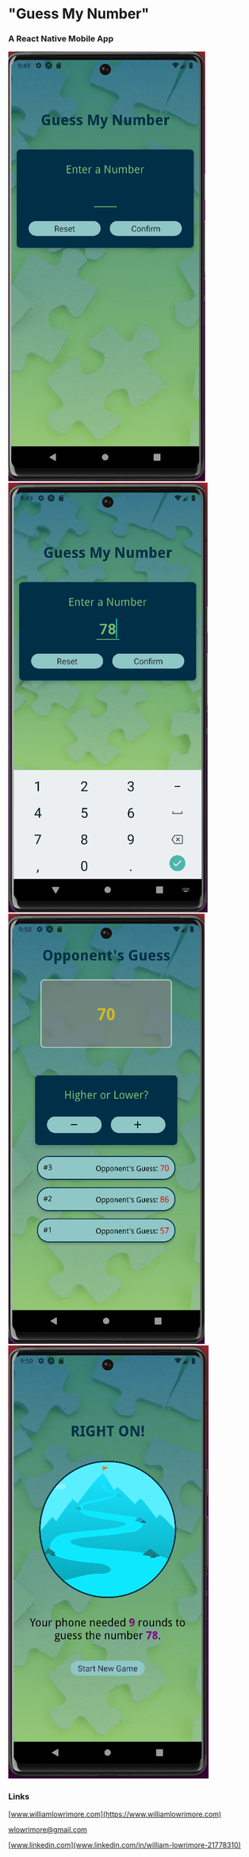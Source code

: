 # "Guess My Number"
### A React Native Mobile App



<img src='assets/screen_shots/ss-1.png' alt='example' />
<img src='assets/screen_shots/ss-2.png' alt='example' />
<img src='assets/screen_shots/ss-3.png' alt='example' />
<img src='assets/screen_shots/ss-4.png' alt='example' />

### Links
[www.williamlowrimore.com](https://www.williamlowrimore.com)<br>

[wlowrimore@gmail.com](mailto:wlowrimore@gmail.com)<br>

[www.linkedin.com](www.linkedin.com/in/william-lowrimore-21778310)